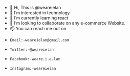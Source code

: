 - 👋 Hi, This is @weareielan
- 👀 I’m interested in technology
- 🌱 I’m currently learning react
- 💞️ I’m looking to collaborate on any e-commerce Website.
- 📫 You can reach me out on 
-     Email:-weareielan@gmail.com
-     Twitter:-@weareielan
-     Facebook:-weare.i.e.lan
-     Instagram:-weareielan

<!---
weareielan/weareielan is a ✨ special ✨ repository because its `README.md` (this file) appears on your GitHub profile.
You can click the Preview link to take a look at your changes.
--->
